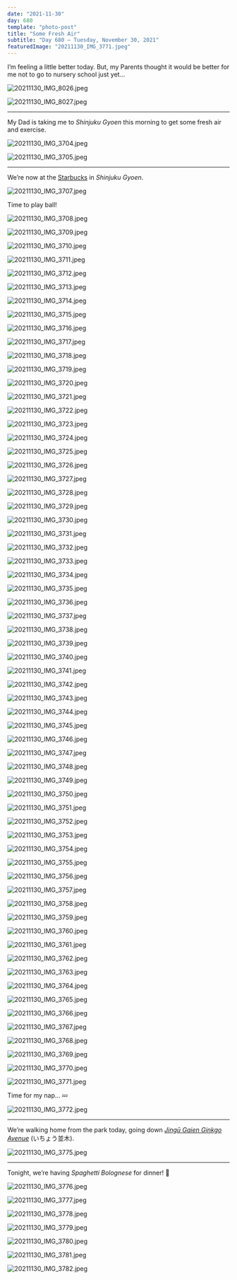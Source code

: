 ```yaml
---
date: "2021-11-30"
day: 680
template: "photo-post"
title: "Some Fresh Air"
subtitle: "Day 680 – Tuesday, November 30, 2021"
featuredImage: "20211130_IMG_3771.jpeg"
---
```


I’m feeling a little better today. But, my Parents thought it would be better for me not to go to nursery school just yet…

![20211130_IMG_8026.jpeg](20211130_IMG_8026.jpeg)

![20211130_IMG_8027.jpeg](20211130_IMG_8027.jpeg)

<hr />

My Dad is taking me to *Shinjuku Gyoen* this morning to get some fresh air and exercise.

![20211130_IMG_3704.jpeg](20211130_IMG_3704.jpeg)

![20211130_IMG_3705.jpeg](20211130_IMG_3705.jpeg)

<hr />

We’re now at the <a href="https://goo.gl/maps/5L29xmh2ddhNTpsW6">Starbucks</a> in *Shinjuku Gyoen*.

![20211130_IMG_3707.jpeg](20211130_IMG_3707.jpeg)

Time to play ball!

![20211130_IMG_3708.jpeg](20211130_IMG_3708.jpeg)

![20211130_IMG_3709.jpeg](20211130_IMG_3709.jpeg)

![20211130_IMG_3710.jpeg](20211130_IMG_3710.jpeg)

![20211130_IMG_3711.jpeg](20211130_IMG_3711.jpeg)

![20211130_IMG_3712.jpeg](20211130_IMG_3712.jpeg)

![20211130_IMG_3713.jpeg](20211130_IMG_3713.jpeg)

![20211130_IMG_3714.jpeg](20211130_IMG_3714.jpeg)

![20211130_IMG_3715.jpeg](20211130_IMG_3715.jpeg)

![20211130_IMG_3716.jpeg](20211130_IMG_3716.jpeg)

![20211130_IMG_3717.jpeg](20211130_IMG_3717.jpeg)

![20211130_IMG_3718.jpeg](20211130_IMG_3718.jpeg)

![20211130_IMG_3719.jpeg](20211130_IMG_3719.jpeg)

![20211130_IMG_3720.jpeg](20211130_IMG_3720.jpeg)

![20211130_IMG_3721.jpeg](20211130_IMG_3721.jpeg)

![20211130_IMG_3722.jpeg](20211130_IMG_3722.jpeg)

![20211130_IMG_3723.jpeg](20211130_IMG_3723.jpeg)

![20211130_IMG_3724.jpeg](20211130_IMG_3724.jpeg)

![20211130_IMG_3725.jpeg](20211130_IMG_3725.jpeg)

![20211130_IMG_3726.jpeg](20211130_IMG_3726.jpeg)

![20211130_IMG_3727.jpeg](20211130_IMG_3727.jpeg)

![20211130_IMG_3728.jpeg](20211130_IMG_3728.jpeg)

![20211130_IMG_3729.jpeg](20211130_IMG_3729.jpeg)

![20211130_IMG_3730.jpeg](20211130_IMG_3730.jpeg)

![20211130_IMG_3731.jpeg](20211130_IMG_3731.jpeg)

![20211130_IMG_3732.jpeg](20211130_IMG_3732.jpeg)

![20211130_IMG_3733.jpeg](20211130_IMG_3733.jpeg)

![20211130_IMG_3734.jpeg](20211130_IMG_3734.jpeg)

![20211130_IMG_3735.jpeg](20211130_IMG_3735.jpeg)

![20211130_IMG_3736.jpeg](20211130_IMG_3736.jpeg)

![20211130_IMG_3737.jpeg](20211130_IMG_3737.jpeg)

![20211130_IMG_3738.jpeg](20211130_IMG_3738.jpeg)

![20211130_IMG_3739.jpeg](20211130_IMG_3739.jpeg)

![20211130_IMG_3740.jpeg](20211130_IMG_3740.jpeg)

![20211130_IMG_3741.jpeg](20211130_IMG_3741.jpeg)

![20211130_IMG_3742.jpeg](20211130_IMG_3742.jpeg)

![20211130_IMG_3743.jpeg](20211130_IMG_3743.jpeg)

![20211130_IMG_3744.jpeg](20211130_IMG_3744.jpeg)

![20211130_IMG_3745.jpeg](20211130_IMG_3745.jpeg)

![20211130_IMG_3746.jpeg](20211130_IMG_3746.jpeg)

![20211130_IMG_3747.jpeg](20211130_IMG_3747.jpeg)

![20211130_IMG_3748.jpeg](20211130_IMG_3748.jpeg)

![20211130_IMG_3749.jpeg](20211130_IMG_3749.jpeg)

![20211130_IMG_3750.jpeg](20211130_IMG_3750.jpeg)

![20211130_IMG_3751.jpeg](20211130_IMG_3751.jpeg)

![20211130_IMG_3752.jpeg](20211130_IMG_3752.jpeg)

![20211130_IMG_3753.jpeg](20211130_IMG_3753.jpeg)

![20211130_IMG_3754.jpeg](20211130_IMG_3754.jpeg)

![20211130_IMG_3755.jpeg](20211130_IMG_3755.jpeg)

![20211130_IMG_3756.jpeg](20211130_IMG_3756.jpeg)

![20211130_IMG_3757.jpeg](20211130_IMG_3757.jpeg)

![20211130_IMG_3758.jpeg](20211130_IMG_3758.jpeg)

![20211130_IMG_3759.jpeg](20211130_IMG_3759.jpeg)

![20211130_IMG_3760.jpeg](20211130_IMG_3760.jpeg)

![20211130_IMG_3761.jpeg](20211130_IMG_3761.jpeg)

![20211130_IMG_3762.jpeg](20211130_IMG_3762.jpeg)

![20211130_IMG_3763.jpeg](20211130_IMG_3763.jpeg)

![20211130_IMG_3764.jpeg](20211130_IMG_3764.jpeg)

![20211130_IMG_3765.jpeg](20211130_IMG_3765.jpeg)

![20211130_IMG_3766.jpeg](20211130_IMG_3766.jpeg)

![20211130_IMG_3767.jpeg](20211130_IMG_3767.jpeg)

![20211130_IMG_3768.jpeg](20211130_IMG_3768.jpeg)

![20211130_IMG_3769.jpeg](20211130_IMG_3769.jpeg)

![20211130_IMG_3770.jpeg](20211130_IMG_3770.jpeg)

![20211130_IMG_3771.jpeg](20211130_IMG_3771.jpeg)

Time for my nap… 💤

![20211130_IMG_3772.jpeg](20211130_IMG_3772.jpeg)

<hr />

We’re walking home from the park today, going down *<a href="https://goo.gl/maps/rrUGDkgEyR4qz8K37">Jingū Gaien Ginkgo Avenue</a>* (いちょう並木).

![20211130_IMG_3775.jpeg](20211130_IMG_3775.jpeg)

<hr />

Tonight, we’re having *Spaghetti Bolognese* for dinner! 🍝

![20211130_IMG_3776.jpeg](20211130_IMG_3776.jpeg)

![20211130_IMG_3777.jpeg](20211130_IMG_3777.jpeg)

![20211130_IMG_3778.jpeg](20211130_IMG_3778.jpeg)

![20211130_IMG_3779.jpeg](20211130_IMG_3779.jpeg)

![20211130_IMG_3780.jpeg](20211130_IMG_3780.jpeg)

![20211130_IMG_3781.jpeg](20211130_IMG_3781.jpeg)

![20211130_IMG_3782.jpeg](20211130_IMG_3782.jpeg)
